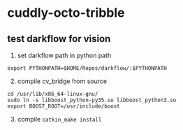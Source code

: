 # cuddly-octo-tribble
## test darkflow for vision

1. set darkflow path in python path

```export PYTHONPATH=$HOME/Repos/darkflow/:$PYTHONPATH```

2. compile cv_bridge from source

```git clone https://github.com/ros-perception/vision_opencv.git
cd /usr/lib/x86_64-linux-gnu/
sudo ln -s libboost_python-py35.so libboost_python3.so
export BOOST_ROOT=/usr/include/boost
```
3. compile
```catkin_make install```

